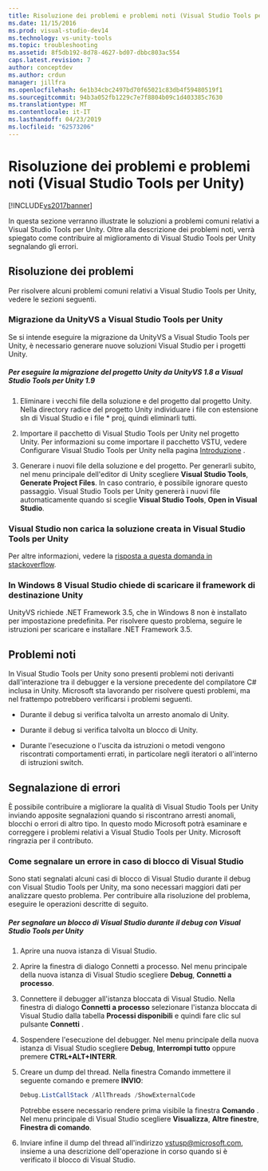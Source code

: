 ```yaml
---
title: Risoluzione dei problemi e problemi noti (Visual Studio Tools per Unity) | Microsoft Docs
ms.date: 11/15/2016
ms.prod: visual-studio-dev14
ms.technology: vs-unity-tools
ms.topic: troubleshooting
ms.assetid: 8f5db192-8d78-4627-bd07-dbbc803ac554
caps.latest.revision: 7
author: conceptdev
ms.author: crdun
manager: jillfra
ms.openlocfilehash: 6e1b34cbc2497bd70f65021c83db4f59480519f1
ms.sourcegitcommit: 94b3a052fb1229c7e7f8804b09c1d403385c7630
ms.translationtype: MT
ms.contentlocale: it-IT
ms.lasthandoff: 04/23/2019
ms.locfileid: "62573206"
---
```

# <a name="troubleshooting-and-known-issues-visual-studio-tools-for-unity"></a>Risoluzione dei problemi e problemi noti (Visual Studio Tools per Unity)
[!INCLUDE[vs2017banner](../includes/vs2017banner.md)]

In questa sezione verranno illustrate le soluzioni a problemi comuni relativi a Visual Studio Tools per Unity. Oltre alla descrizione dei problemi noti, verrà spiegato come contribuire al miglioramento di Visual Studio Tools per Unity segnalando gli errori.  
  
## <a name="troubleshooting"></a>Risoluzione dei problemi  
 Per risolvere alcuni problemi comuni relativi a Visual Studio Tools per Unity, vedere le sezioni seguenti.  
  
### <a name="migrating-from-unityvs-to-visual-studio-tools-for-unity"></a>Migrazione da UnityVS a Visual Studio Tools per Unity  
 Se si intende eseguire la migrazione da UnityVS a Visual Studio Tools per Unity, è necessario generare nuove soluzioni Visual Studio per i progetti Unity.  
  
##### <a name="to-migrate-your-unity-project-from-unityvs-18-to-visual-studio-tools-for-unity-19"></a>Per eseguire la migrazione del progetto Unity da UnityVS 1.8 a Visual Studio Tools per Unity 1.9  
  
1. Eliminare i vecchi file della soluzione e del progetto dal progetto Unity. Nella directory radice del progetto Unity individuare i file con estensione sln di Visual Studio e i file * proj, quindi eliminarli tutti.  
  
2. Importare il pacchetto di Visual Studio Tools per Unity nel progetto Unity. Per informazioni su come importare il pacchetto VSTU, vedere Configurare Visual Studio Tools per Unity nella pagina [Introduzione](../cross-platform/getting-started-with-visual-studio-tools-for-unity.md) .  
  
3. Generare i nuovi file della soluzione e del progetto. Per generarli subito, nel menu principale dell'editor di Unity scegliere **Visual Studio Tools**, **Generate Project Files**. In caso contrario, è possibile ignorare questo passaggio. Visual Studio Tools per Unity genererà i nuovi file automaticamente quando si sceglie **Visual Studio Tools**, **Open in Visual Studio**.  
  
### <a name="visual-studio-wont-load-the-solution-that-visual-studio-tools-for-unity-created"></a>Visual Studio non carica la soluzione creata in Visual Studio Tools per Unity  
 Per altre informazioni, vedere la [risposta a questa domanda in stackoverflow](http://stackoverflow.com/a/24035907/36702).  
  
### <a name="on-windows-8-visual-studio-asks-to-download-the-unity-target-framework"></a>In Windows 8 Visual Studio chiede di scaricare il framework di destinazione Unity  
 UnityVS richiede .NET Framework 3.5, che in Windows 8 non è installato per impostazione predefinita. Per risolvere questo problema, seguire le istruzioni per scaricare e installare .NET Framework 3.5.  
  
## <a name="known-issues"></a>Problemi noti  
 In Visual Studio Tools per Unity sono presenti problemi noti derivanti dall'interazione tra il debugger e la versione precedente del compilatore C# inclusa in Unity. Microsoft sta lavorando per risolvere questi problemi, ma nel frattempo potrebbero verificarsi i problemi seguenti.  
  
- Durante il debug si verifica talvolta un arresto anomalo di Unity.  
  
- Durante il debug si verifica talvolta un blocco di Unity.  
  
- Durante l'esecuzione o l'uscita da istruzioni o metodi vengono riscontrati comportamenti errati, in particolare negli iteratori o all'interno di istruzioni switch.  
  
## <a name="reporting-errors"></a>Segnalazione di errori  
 È possibile contribuire a migliorare la qualità di Visual Studio Tools per Unity inviando apposite segnalazioni quando si riscontrano arresti anomali, blocchi o errori di altro tipo. In questo modo Microsoft potrà esaminare e correggere i problemi relativi a Visual Studio Tools per Unity. Microsoft ringrazia per il contributo.  
  
### <a name="how-to-report-an-error-when-visual-studio-freezes"></a>Come segnalare un errore in caso di blocco di Visual Studio  
 Sono stati segnalati alcuni casi di blocco di Visual Studio durante il debug con Visual Studio Tools per Unity, ma sono necessari maggiori dati per analizzare questo problema. Per contribuire alla risoluzione del problema, eseguire le operazioni descritte di seguito.  
  
##### <a name="to-report-that-visual-studio-freezes-while-debugging-with-visual-studio-tools-for-unity"></a>Per segnalare un blocco di Visual Studio durante il debug con Visual Studio Tools per Unity  
  
1. Aprire una nuova istanza di Visual Studio.  
  
2. Aprire la finestra di dialogo Connetti a processo. Nel menu principale della nuova istanza di Visual Studio scegliere **Debug**, **Connetti a processo**.  
  
3. Connettere il debugger all'istanza bloccata di Visual Studio. Nella finestra di dialogo **Connetti a processo** selezionare l'istanza bloccata di Visual Studio dalla tabella **Processi disponibili** e quindi fare clic sul pulsante **Connetti** .  
  
4. Sospendere l'esecuzione del debugger. Nel menu principale della nuova istanza di Visual Studio scegliere **Debug**, **Interrompi tutto** oppure premere **CTRL+ALT+INTERR**.  
  
5. Creare un dump del thread. Nella finestra Comando immettere il seguente comando e premere **INVIO**:  
  
   ```powershell  
   Debug.ListCallStack /AllThreads /ShowExternalCode  
   ```  
  
    Potrebbe essere necessario rendere prima visibile la finestra **Comando** . Nel menu principale di Visual Studio scegliere **Visualizza**, **Altre finestre**, **Finestra di comando**.  
  
6. Inviare infine il dump del thread all'indirizzo [vstusp@microsoft.com](mailto:vstusp@microsoft.com), insieme a una descrizione dell'operazione in corso quando si è verificato il blocco di Visual Studio.
